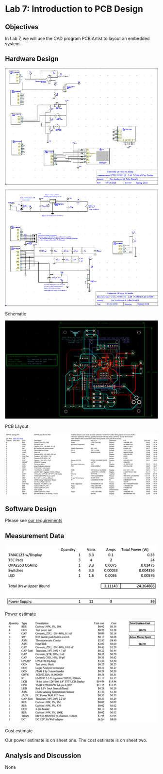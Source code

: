 # Lab 7: Introduction to PCB Design

## Objectives

In Lab 7, we will use the CAD program PCB Artist to layout an embedded system.

## Hardware Design

![SCH 1](sch1.png)

![SCH 2](sch2.png)

Schematic

![PCB](pcb.png)

PCB Layout

![Bill of materials](bill-of-materials.png)

## Software Design

Please see [our requirements](Requirements.md)

## Measurement Data

![Power estimate](power-estimate.png)

Power estimate

![Cost estimate](cost-estimate.png)

Cost estimate

Our power estimate is on sheet one. The cost estimate is on sheet two.

## Analysis and Discussion

None